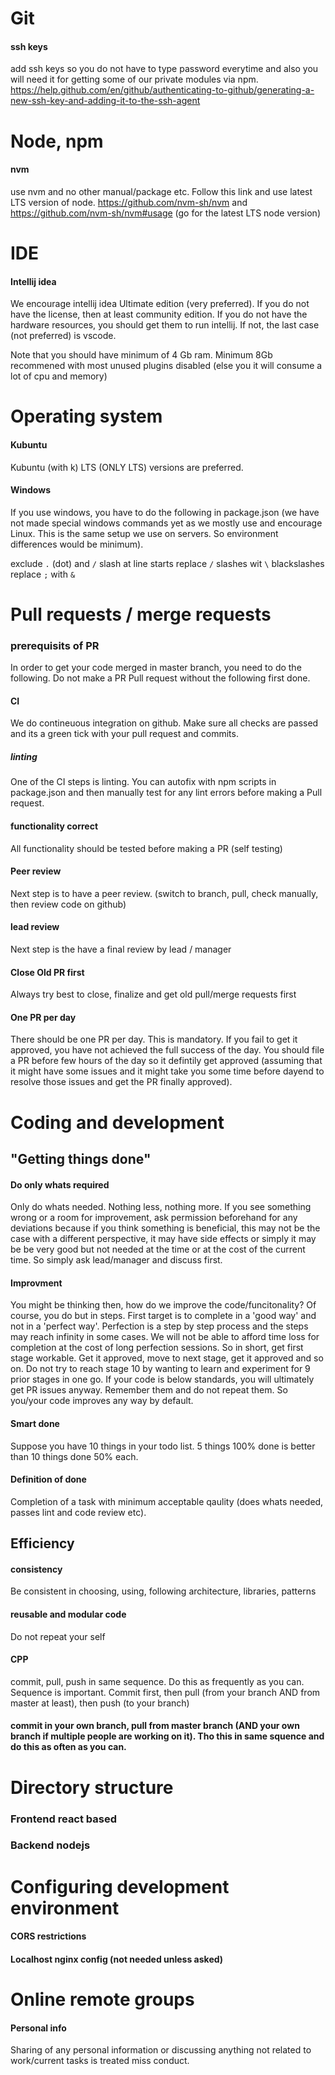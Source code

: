 # Git
#### ssh keys
add ssh keys so you do not have to type password everytime and also you will need it for getting some of our private modules via npm. https://help.github.com/en/github/authenticating-to-github/generating-a-new-ssh-key-and-adding-it-to-the-ssh-agent

# Node, npm
#### nvm
use nvm and no other manual/package etc. Follow this link and use latest LTS version of node. https://github.com/nvm-sh/nvm and https://github.com/nvm-sh/nvm#usage  (go for the latest LTS node version)

# IDE
#### Intellij idea
We encourage intellij idea Ultimate edition (very preferred). If you do not have the license, then at least community edition. If you do not have the hardware resources, you should get them to run intellij. If not, the last case (not preferred) is vscode.

Note that you should have minimum of 4 Gb ram. Minimum 8Gb recommened with most unused plugins disabled (else you it will consume a lot of cpu and memory)

# Operating system
#### Kubuntu
Kubuntu (with k) LTS (ONLY LTS) versions are preferred.
#### Windows
If you use windows, you have to do the following in package.json (we have not made special windows commands yet as we mostly use and encourage Linux. This is the same setup we use on servers. So environment differences would be minimum).

exclude   `.`  (dot) and `/` slash at line starts
replace `/`  slashes wit `\` blackslashes
replace   `;`  with `&`

# Pull requests / merge requests
### prerequisits of PR
In order to get your code merged in master branch, you need to do the following. Do not make a PR Pull request without the following first done.
#### CI
We do contineuous integration on github. Make sure all checks are passed and its a green tick with your pull request and commits.
##### linting
One of the CI steps is linting. You can autofix with npm scripts in package.json and then manually test for any lint errors before making a Pull request.
#### functionality correct
All functionality should be tested before making a PR (self testing)
#### Peer review
Next step is to have a peer review. (switch to branch, pull, check manually, then review code on github)
#### lead review
Next step is the have a final review by lead / manager
#### Close Old PR first
Always try best to close, finalize and get old pull/merge requests first
#### One PR per day
There should be one PR per day. This is mandatory. If you fail to get it approved, you have not achieved the full success of the day. You should file a PR before few hours of the day so it defintily get approved (assuming that it might have some issues and it might take you some time before dayend to resolve those issues and get the PR finally approved).

# Coding and development
## "Getting things done"
#### Do only whats required
Only do whats needed. Nothing less, nothing more. If you see something wrong or a room for improvement, ask permission beforehand for any deviations because if you think something is beneficial, this may not be the case with a different perspective, it may have side effects or simply it may be be very good but not needed at the time or at the cost of the current time. So simply ask lead/manager and discuss first.
#### Improvment
You might be thinking then, how do we improve the code/funcitonality? Of course, you do but in steps. First target is to complete in a 'good way' and not in a 'perfect way'. Perfection is a step by step process and the steps may reach infinity in some cases. We will not be able to afford time loss for completion at the cost of long perfection sessions. So in short, get first stage workable. Get it approved, move to next stage, get it approved and so on. Do not try to reach stage 10 by wanting to learn and experiment for 9 prior stages in one go. If your code is below standards, you will ultimately get PR issues anyway. Remember them and do not repeat them. So you/your code improves any way by default.
#### Smart done
Suppose you have 10 things in your todo list. 5 things 100% done is better than 10 things done 50% each.
#### Definition of done
Completion of a task with minimum acceptable qaulity (does whats needed, passes lint and code review etc).

## Efficiency
#### consistency
Be consistent in choosing, using, following architecture, libraries, patterns
#### reusable and modular code
Do not repeat your self
#### CPP 
commit, pull, push in same sequence. Do this as frequently as you can. Sequence is important. Commit first, then pull (from your branch AND from master at least), then push (to your branch)
#### commit in your own branch, pull from master branch (AND your own branch if multiple people are working on it). Tho this in same squence and do this as often as you can.  

# Directory structure
### Frontend react based
### Backend nodejs

# Configuring development environment
#### CORS restrictions
#### Localhost nginx config (not needed unless asked)

# Online remote groups
#### Personal info
Sharing of any personal information or discussing anything not related to work/current tasks is treated miss conduct.


